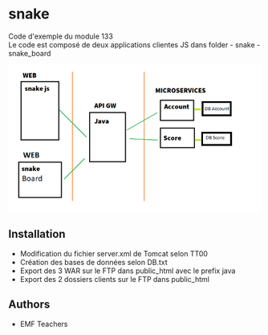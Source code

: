 # snake
<p>
Code d'exemple du module 133 <br/>
Le code est composé de deux applications clientes JS dans folder 
  - snake
  - snake_board
</p>
<img src="schema.png" />



## Installation

- Modification du fichier server.xml de Tomcat selon TT00
- Création des bases de données selon DB.txt
- Export des 3 WAR sur le FTP dans public_html avec le prefix java
- Export des 2 dossiers clients sur le FTP dans public_html



## Authors

- EMF Teachers
